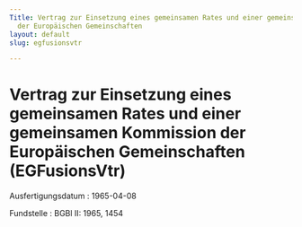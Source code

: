 ```yaml
---
Title: Vertrag zur Einsetzung eines gemeinsamen Rates und einer gemeinsamen Kommission
  der Europäischen Gemeinschaften
layout: default
slug: egfusionsvtr

---
```


# Vertrag zur Einsetzung eines gemeinsamen Rates und einer gemeinsamen Kommission der Europäischen Gemeinschaften (EGFusionsVtr)

Ausfertigungsdatum
:   1965-04-08

Fundstelle
:   BGBl II: 1965, 1454

